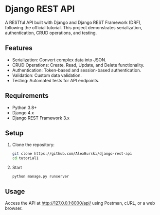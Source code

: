 # Django REST API

A RESTful API built with Django and Django REST Framework (DRF), following the official tutorial. This project demonstrates serialization, authentication, CRUD operations, and testing.

## Features

- Serialization: Convert complex data into JSON.
- CRUD Operations: Create, Read, Update, and Delete functionality.
- Authentication: Token-based and session-based authentication.
- Validation: Custom data validation.
- Testing: Automated tests for API endpoints.

## Requirements

- Python 3.8+
- Django 4.x
- Django REST Framework 3.x

## Setup

1. Clone the repository:

   ```bash
   git clone https://github.com/AlexBurski/django-rest-api
   cd tutorial1
   ```
   
2. Start
   ```commandline
   python manage.py runserver
   ```
   
## Usage
Access the API at http://127.0.0.1:8000/api/ using Postman, cURL, or a web browser.
